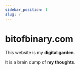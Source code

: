```yaml
---
sidebar_position: 1
slug: /
---
```


# bitofbinary.com

This website is my **digital garden**.

It is a brain dump of **my thoughts**.
